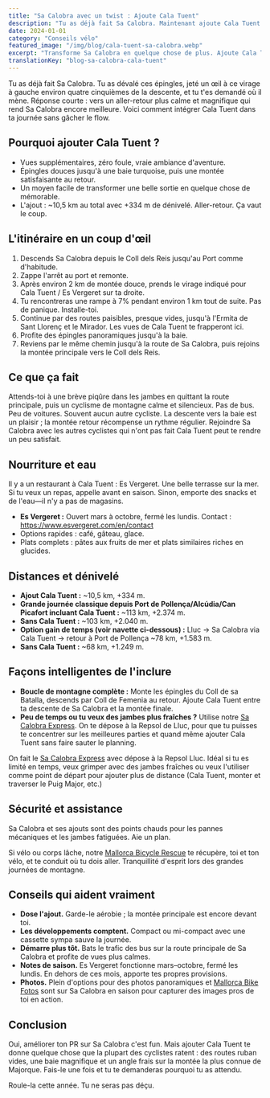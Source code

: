```yaml
---
title: "Sa Calobra avec un twist : Ajoute Cala Tuent"
description: "Tu as déjà fait Sa Calobra. Maintenant ajoute Cala Tuent pour des routes plus calmes, des vues époustouflantes et une vraie aventure."
date: 2024-01-01
category: "Conseils vélo"
featured_image: "/img/blog/cala-tuent-sa-calobra.webp"
excerpt: "Transforme Sa Calobra en quelque chose de plus. Ajoute Cala Tuent pour des routes vides, des baies turquoise et un angle frais sur la montée la plus connue de Majorque."
translationKey: "blog-sa-calobra-cala-tuent"
---
```


Tu as déjà fait Sa Calobra. Tu as dévalé ces épingles, jeté un œil à ce virage à gauche environ quatre cinquièmes de la descente, et tu t'es demandé où il mène. Réponse courte : vers un aller-retour plus calme et magnifique qui rend Sa Calobra encore meilleure. Voici comment intégrer Cala Tuent dans ta journée sans gâcher le flow.

## Pourquoi ajouter Cala Tuent ?

- Vues supplémentaires, zéro foule, vraie ambiance d'aventure.
- Épingles douces jusqu'à une baie turquoise, puis une montée satisfaisante au retour.
- Un moyen facile de transformer une belle sortie en quelque chose de mémorable.
- L'ajout : ~10,5 km au total avec +334 m de dénivelé. Aller-retour. Ça vaut le coup.

## L'itinéraire en un coup d'œil

1. Descends Sa Calobra depuis le Coll dels Reis jusqu'au Port comme d'habitude.
2. Zappe l'arrêt au port et remonte.
3. Après environ 2 km de montée douce, prends le virage indiqué pour Cala Tuent / Es Vergeret sur ta droite.
4. Tu rencontreras une rampe à 7% pendant environ 1 km tout de suite. Pas de panique. Installe-toi.
5. Continue par des routes paisibles, presque vides, jusqu'à l'Ermita de Sant Llorenç et le Mirador. Les vues de Cala Tuent te frapperont ici.
6. Profite des épingles panoramiques jusqu'à la baie.
7. Reviens par le même chemin jusqu'à la route de Sa Calobra, puis rejoins la montée principale vers le Coll dels Reis.

## Ce que ça fait

Attends-toi à une brève piqûre dans les jambes en quittant la route principale, puis un cyclisme de montagne calme et silencieux. Pas de bus. Peu de voitures. Souvent aucun autre cycliste. La descente vers la baie est un plaisir ; la montée retour récompense un rythme régulier. Rejoindre Sa Calobra avec les autres cyclistes qui n'ont pas fait Cala Tuent peut te rendre un peu satisfait.

## Nourriture et eau

Il y a un restaurant à Cala Tuent : Es Vergeret. Une belle terrasse sur la mer. Si tu veux un repas, appelle avant en saison. Sinon, emporte des snacks et de l'eau—il n'y a pas de magasins.

- **Es Vergeret :** Ouvert mars à octobre, fermé les lundis. Contact : <a href="https://www.esvergeret.com/en/contact" target="_blank">https://www.esvergeret.com/en/contact</a>
- Options rapides : café, gâteau, glace.
- Plats complets : pâtes aux fruits de mer et plats similaires riches en glucides.

## Distances et dénivelé

- **Ajout Cala Tuent :** ~10,5 km, +334 m.
- **Grande journée classique depuis Port de Pollença/Alcúdia/Can Picafort incluant Cala Tuent :** ~113 km, +2.374 m.
- **Sans Cala Tuent :** ~103 km, +2.040 m.
- **Option gain de temps (voir navette ci-dessous) :** Lluc → Sa Calobra via Cala Tuent → retour à Port de Pollença ~78 km, +1.583 m.
- **Sans Cala Tuent :** ~68 km, +1.249 m.

## Façons intelligentes de l'inclure

- **Boucle de montagne complète :** Monte les épingles du Coll de sa Batalla, descends par Coll de Femenia au retour. Ajoute Cala Tuent entre ta descente de Sa Calobra et la montée finale.
- **Peu de temps ou tu veux des jambes plus fraîches ?** Utilise notre <a href="https://mallorcacycleshuttle.company.site/products/Scheduled-Bike-Buses-c15728235" target="_blank">Sa Calobra Express</a>. On te dépose à la Repsol de Lluc, pour que tu puisses te concentrer sur les meilleures parties et quand même ajouter Cala Tuent sans faire sauter le planning.

On fait le <a href="https://mallorcacycleshuttle.company.site/products/Scheduled-Bike-Buses-c15728235" target="_blank">Sa Calobra Express</a> avec dépose à la Repsol Lluc. Idéal si tu es limité en temps, veux grimper avec des jambes fraîches ou veux l'utiliser comme point de départ pour ajouter plus de distance (Cala Tuent, monter et traverser le Puig Major, etc.)

## Sécurité et assistance

Sa Calobra et ses ajouts sont des points chauds pour les pannes mécaniques et les jambes fatiguées. Aie un plan.

Si vélo ou corps lâche, notre <a href="https://mallorcacycleshuttle.company.site/products/Rescue-&-Recovery-c15728236" target="_blank">Mallorca Bicycle Rescue</a> te récupère, toi et ton vélo, et te conduit où tu dois aller. Tranquillité d'esprit lors des grandes journées de montagne.

## Conseils qui aident vraiment

- **Dose l'ajout.** Garde-le aérobie ; la montée principale est encore devant toi.
- **Les développements comptent.** Compact ou mi-compact avec une cassette sympa sauve la journée.
- **Démarre plus tôt.** Bats le trafic des bus sur la route principale de Sa Calobra et profite de vues plus calmes.
- **Notes de saison.** Es Vergeret fonctionne mars–octobre, fermé les lundis. En dehors de ces mois, apporte tes propres provisions.
- **Photos.** Plein d'options pour des photos panoramiques et <a href="https://www.mallorcacyclingphotos.com/" target="_blank">Mallorca Bike Fotos</a> sont sur Sa Calobra en saison pour capturer des images pros de toi en action.

## Conclusion

Oui, améliorer ton PR sur Sa Calobra c'est fun. Mais ajouter Cala Tuent te donne quelque chose que la plupart des cyclistes ratent : des routes ruban vides, une baie magnifique et un angle frais sur la montée la plus connue de Majorque. Fais-le une fois et tu te demanderas pourquoi tu as attendu.

Roule-la cette année. Tu ne seras pas déçu.
